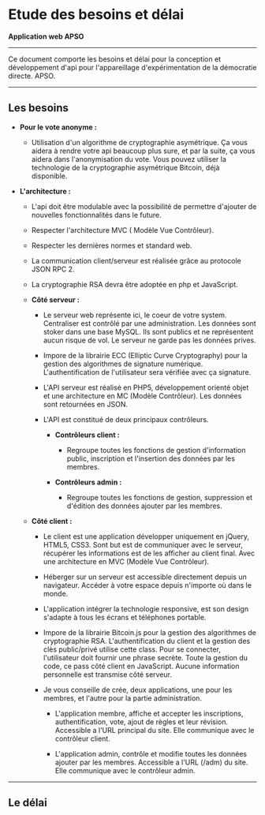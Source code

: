 # Etude des besoins et délai
**Application web APSO**
***Ce document comporte les besoins et délai pour la conception etdéveloppement d'api pour l'appareillage d'expérimentation de la démocratie directe. APSO.***

## Les besoins

* **Pour le vote anonyme :**	* Utilisation d'un algorithme de cryptographie asymétrique. Ça vous aidera à rendre votre api beaucoup plus sure, et par la suite, ça vous aidera dans l'anonymisation du vote. Vous pouvez utiliser la technologie de la cryptographie asymétrique Bitcoin, déjà disponible.
* **L'architecture :**	* L'api doit être modulable avec la possibilité de permettre d'ajouter de nouvelles fonctionnalités dans le future.	* Respecter l'architecture MVC ( Modèle Vue Contrôleur).	* Respecter les dernières normes et standard web.	* La communication client/serveur est réalisée grâce au protocole JSON RPC 2.	* La cryptographie RSA devra être adoptée en php et JavaScript.		* **Côté serveur :**				* Le serveur web représente ici, le coeur de votre system. Centraliser est contrôlé par une administration. Les données sont stoker dans une base MySQL. Ils sont publics et ne représentent aucun risque de vol. Le serveur ne garde pas les données prives.				* Impore de la librairie ECC (Elliptic Curve Cryptography) pour la gestion des algorithmes de signature numérique. L'authentification de l'utilisateur sera vérifiée avec ça signature.				* L'API serveur est réalisé en PHP5, développement orienté objet et une architecture en MC (Modèle Contrôleur). Les données sont retournées en JSON.				* L'API est constitué de deux principaux contrôleurs.						* **Contrôleurs client :**				* Regroupe toutes les fonctions de gestion d'information public, inscription et l'insertion des données par les membres.						* **Contrôleurs admin :**				* Regroupe toutes les fonctions de gestion, suppression et d'édition des données ajouter par les membres.

	* **Côté client :**
		
		* Le client est une application développer uniquement en jQuery, HTML5, CSS3. Sont but est de communiquer avec le serveur, récupérer les informations est de les afficher au client final. Avec une architecture en MVC (Modèle Vue Contrôleur).				* Héberger sur un serveur est accessible directement depuis un navigateur. Accéder à votre espace depuis n'importe où dans le monde.				* L'application intégrer la technologie responsive, est son design s'adapte à tous les écrans et téléphones portable.				* Impore de la librairie Bitcoin.js pour la gestion des algorithmes de cryptographie RSA. L'authentification du client et la gestion des clès public/privé utilise cette class. Pour se connecter, l'utilisateur doit fournir une phrase secrète. Toute la gestion du code, ce pass côté client en JavaScript. Aucune information personnelle est transmise côté serveur.				* Je vous conseille de crée, deux applications, une pour les membres, et l'autre pour la partie administration.						* L'application membre, affiche et accepter les inscriptions, authentification, vote, ajout de règles et leur révision. Accessible a l'URL principal du site. Elle communique avec le contrôleur client.						* L'application admin, contrôle et modifie toutes les données ajouter par les membres. Accessible a l'URL (/adm) du site. Elle communique avec le contrôleur admin.
***

## Le délai